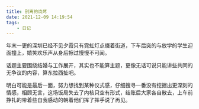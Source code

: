 ```yaml
---
title: 别离的烧烤
date: 2021-12-09 14:19:54
tags:
    - 日记
---
```

年末一更的深圳已经不见夕霞只有霓虹灯点缀着街道，下车后突的与放学的学生迎面撞上，嬉笑欢乐声从身后擦过慢慢不可闻。

话题主要围绕结婚与工作展开，其实也不能算主题，更像无话可说只能讲些共同的无争议的内容，算东拉西扯吧。

明白可能是最后一面，努力想找到某种仪式感，仔细搜寻一番没有挖掘出更深刻的情感，相顾无言，这场饭局失去了内核只空有形式，结账后大家各自散去，上车前挣扎的带着些自我感动的朝着他们挥了挥手说了再见。